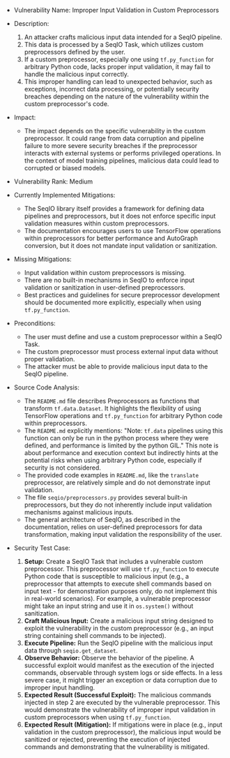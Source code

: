 - Vulnerability Name: Improper Input Validation in Custom Preprocessors
- Description:
    1. An attacker crafts malicious input data intended for a SeqIO pipeline.
    2. This data is processed by a SeqIO Task, which utilizes custom preprocessors defined by the user.
    3. If a custom preprocessor, especially one using `tf.py_function` for arbitrary Python code, lacks proper input validation, it may fail to handle the malicious input correctly.
    4. This improper handling can lead to unexpected behavior, such as exceptions, incorrect data processing, or potentially security breaches depending on the nature of the vulnerability within the custom preprocessor's code.
- Impact:
    - The impact depends on the specific vulnerability in the custom preprocessor. It could range from data corruption and pipeline failure to more severe security breaches if the preprocessor interacts with external systems or performs privileged operations. In the context of model training pipelines, malicious data could lead to corrupted or biased models.
- Vulnerability Rank: Medium
- Currently Implemented Mitigations:
    - The SeqIO library itself provides a framework for defining data pipelines and preprocessors, but it does not enforce specific input validation measures within custom preprocessors.
    - The documentation encourages users to use TensorFlow operations within preprocessors for better performance and AutoGraph conversion, but it does not mandate input validation or sanitization.
- Missing Mitigations:
    - Input validation within custom preprocessors is missing.
    - There are no built-in mechanisms in SeqIO to enforce input validation or sanitization in user-defined preprocessors.
    - Best practices and guidelines for secure preprocessor development should be documented more explicitly, especially when using `tf.py_function`.
- Preconditions:
    - The user must define and use a custom preprocessor within a SeqIO Task.
    - The custom preprocessor must process external input data without proper validation.
    - The attacker must be able to provide malicious input data to the SeqIO pipeline.
- Source Code Analysis:
    - The `README.md` file describes Preprocessors as functions that transform `tf.data.Dataset`. It highlights the flexibility of using TensorFlow operations and `tf.py_function` for arbitrary Python code within preprocessors.
    - The `README.md` explicitly mentions: "Note: `tf.data` pipelines using this function can only be run in the python process where they were defined, and performance is limited by the python GIL." This note is about performance and execution context but indirectly hints at the potential risks when using arbitrary Python code, especially if security is not considered.
    - The provided code examples in `README.md`, like the `translate` preprocessor, are relatively simple and do not demonstrate input validation.
    - The file `seqio/preprocessors.py` provides several built-in preprocessors, but they do not inherently include input validation mechanisms against malicious inputs.
    - The general architecture of SeqIO, as described in the documentation, relies on user-defined preprocessors for data transformation, making input validation the responsibility of the user.

- Security Test Case:
    1. **Setup:** Create a SeqIO Task that includes a vulnerable custom preprocessor. This preprocessor will use `tf.py_function` to execute Python code that is susceptible to malicious input (e.g., a preprocessor that attempts to execute shell commands based on input text - for demonstration purposes only, do not implement this in real-world scenarios). For example, a vulnerable preprocessor might take an input string and use it in `os.system()` without sanitization.
    2. **Craft Malicious Input:** Create a malicious input string designed to exploit the vulnerability in the custom preprocessor (e.g., an input string containing shell commands to be injected).
    3. **Execute Pipeline:** Run the SeqIO pipeline with the malicious input data through `seqio.get_dataset`.
    4. **Observe Behavior:** Observe the behavior of the pipeline. A successful exploit would manifest as the execution of the injected commands, observable through system logs or side effects. In a less severe case, it might trigger an exception or data corruption due to improper input handling.
    5. **Expected Result (Successful Exploit):** The malicious commands injected in step 2 are executed by the vulnerable preprocessor. This would demonstrate the vulnerability of improper input validation in custom preprocessors when using `tf.py_function`.
    6. **Expected Result (Mitigation):** If mitigations were in place (e.g., input validation in the custom preprocessor), the malicious input would be sanitized or rejected, preventing the execution of injected commands and demonstrating that the vulnerability is mitigated.